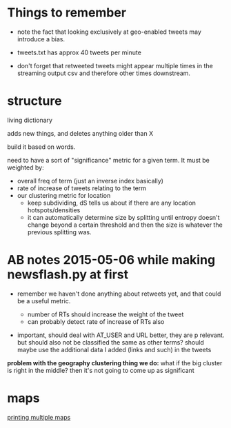 

# Things to remember

- note the fact that looking exclusively at geo-enabled tweets may introduce a bias.

- tweets.txt has approx 40 tweets per minute

- don't forget that retweeted tweets might appear multiple times in the streaming output csv and therefore other times downstream. 



# structure

living dictionary

adds new things, and deletes anything older than X

build it based on words.

need to have a sort of "significance" metric for a given term. It must be weighted by:

- overall freq of term (just an inverse index basically)
- rate of increase of tweets relating to the term
- our clustering metric for location
	+ keep subdividing, dS tells us about if there are any location hotspots/densities
	+ it can automatically determine size by splitting until entropy doesn't change beyond a certain threshold and then the size is whatever the previous splitting was.


# AB notes 2015-05-06 while making newsflash.py at first

- remember we haven't done anything about retweets yet, and that could be a useful metric.  
	+ number of RTs should increase the weight of the tweet
	+ can probably detect rate of increase of RTs also

- important, should deal with AT_USER and URL better, they are p relevant. but should also not be classified the same as other terms? should maybe use the additional data I added (links and such) in the tweets


__problem with the geography clustering thing we do:__ what if the big cluster is right in the middle? then it's not going to come up as significant


# maps

[printing multiple maps](http://blog.webkid.io/multiple-maps-d3/)

